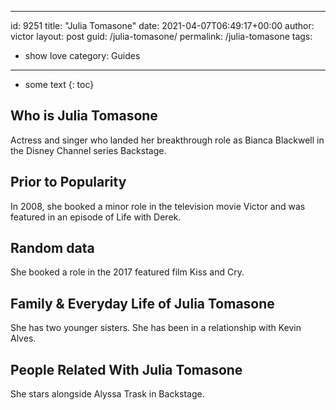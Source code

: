  ---
id: 9251
title: "Julia Tomasone"
date: 2021-04-07T06:49:17+00:00
author: victor
layout: post
guid: /julia-tomasone/
permalink: /julia-tomasone
tags:
 - show love
category: Guides
---

* some text
{: toc}

## Who is Julia Tomasone

Actress and singer who landed her breakthrough role as Bianca Blackwell in the Disney Channel series Backstage.

## Prior to Popularity

In 2008, she booked a minor role in the television movie Victor and was featured in an episode of Life with Derek.

## Random data

She booked a role in the 2017 featured film Kiss and Cry.

## Family & Everyday Life of Julia Tomasone

She has two younger sisters. She has been in a relationship with Kevin Alves.

## People Related With Julia Tomasone

She stars alongside Alyssa Trask in Backstage.
 